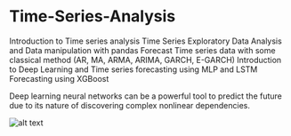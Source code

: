 # Time-Series-Analysis
Introduction to Time series analysis
Time Series Exploratory Data Analysis and Data manipulation with pandas
Forecast Time series data with some classical method (AR, MA, ARMA, ARIMA, GARCH, E-GARCH)
Introduction to Deep Learning and Time series forecasting using MLP and LSTM
Forecasting using XGBoost

Deep learning neural networks can be a powerful tool to predict the future due to its nature of discovering complex nonlinear dependencies.

![alt text](https://miro.medium.com/max/875/1*NegSsC8ZzTlgfRlcFhdcZA.png)
